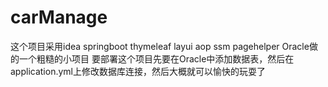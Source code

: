 # carManage
这个项目采用idea springboot thymeleaf layui aop ssm pagehelper Oracle做的一个粗糙的小项目
要部署这个项目先要在Oracle中添加数据表，然后在application.yml上修改数据库连接，然后大概就可以愉快的玩耍了
